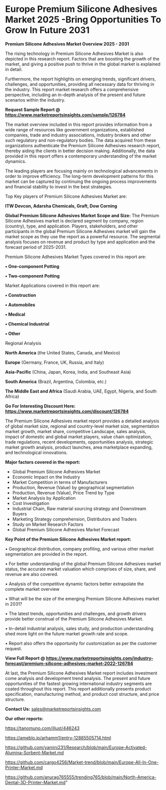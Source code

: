 # Europe Premium Silicone Adhesives Market 2025 -Bring Opportunities To Grow In Future 2031

<Strong> Premium Silicone Adhesives Market Overview 2025 - 2031</strong>

The rising technology in Premium Silicone Adhesives Market is also depicted in this research report. Factors that are boosting the growth of the market, and giving a positive push to thrive in the global market is explained in detail.

Furthermore, the report highlights on emerging trends, significant drivers, challenges, and opportunities, providing all necessary data for thriving in the industry. This report market research offers a comprehensive perspective, including an in-depth analysis of the present and future scenarios within the industry.

<strong>Request Sample Report @ <a href=https://www.marketreportsinsights.com/sample/126784>https://www.marketreportsinsights.com/sample/126784</a></strong>

The market overview included in this report provides information from a wide range of resources like government organizations, established companies, trade and industry associations, industry brokers and other such regulatory and non-regulatory bodies. The data acquired from these organizations authenticate the Premium Silicone Adhesives research report, thereby aiding the clients in better decision making. Additionally, the data provided in this report offers a contemporary understanding of the market dynamics.

The leading players are focusing mainly on technological advancements in order to improve efficiency. The long-term development patterns for this market can be captured by continuing the ongoing process improvements and financial stability to invest in the best strategies.

Top Key players of Premium Silicone Adhesives Market are:

<strong>ITW Devcon, Adarsha Chemicals, Graft, Dow Corning</strong>

<strong><b>Global Premium Silicone Adhesives Market Scope and Size:</b></strong>
The Premium Silicone Adhesives market is declared segment by company, region (country), type, and application. Players, stakeholders, and other participants in the global Premium Silicone Adhesives market will gain the market scope as they use the report as a powerful resource. The segmental analysis focuses on revenue and product by type and application and the forecast period of 2025-2031.

Premium Silicone Adhesives Market Types covered in this report are:

<strong>• One-component Potting

• Two-component Potting</strong>

Market Applications covered in this report are:

<strong>• Construction

• Automobiles

• Medical

• Chemical Industrial

• Other</strong> 

Regional Analysis

<strong>North America</strong> (the United States, Canada, and Mexico)

<strong>Europe</strong> (Germany, France, UK, Russia, and Italy)

<strong>Asia-Pacific</strong> (China, Japan, Korea, India, and Southeast Asia)

<strong>South America</strong> (Brazil, Argentina, Colombia, etc.)

<strong>The Middle East and Africa</strong> (Saudi Arabia, UAE, Egypt, Nigeria, and South Africa)

<strong>Go For Interesting Discount Here: <a href=https://www.marketreportsinsights.com/discount/126784>https://www.marketreportsinsights.com/discount/126784</a></strong>

The Premium Silicone Adhesives market report provides a detailed analysis of global market size, regional and country-level market size, segmentation market growth, market share, competitive Landscape, sales analysis, impact of domestic and global market players, value chain optimization, trade regulations, recent developments, opportunities analysis, strategic market growth analysis, product launches, area marketplace expanding, and technological innovations.

<strong><b>Major factors covered in the report:</b></strong>
<ul>
  <li>Global Premium Silicone Adhesives Market </li>
  <li>Economic Impact on the Industry</li>
  <li>Market Competition in terms of Manufacturers</li>
  <li>Production, Revenue (Value) by geographical segmentation</li>
  <li>Production, Revenue (Value), Price Trend by Type</li>
  <li>Market Analysis by Application</li>
  <li>Cost Investigation</li>
  <li>Industrial Chain, Raw material sourcing strategy and Downstream Buyers</li>
  <li>Marketing Strategy comprehension, Distributors and Traders</li>
  <li>Study on Market Research Factors</li>
  <li>Global Premium Silicone Adhesives Market Forecast</li>
</ul>

<strong><b>Key Point of the Premium Silicone Adhesives Market report:</b></strong>

• Geographical distribution, company profiling, and various other market segmentation are provided in the report.

• For better understanding of the global Premium Silicone Adhesives market status, the accurate market valuation which comprises of size, share, and revenue are also covered.

• Analysis of the competitive dynamic factors better extrapolate the complete market overview

• What will be the size of the emerging Premium Silicone Adhesives market in 2031?

• The latest trends, opportunities and challenges, and growth drivers provide better construal of the Premium Silicone Adhesives Market.

• In-detail industrial analysis, sales study, and production understanding shed more light on the future market growth rate and scope.

• Report also offers the opportunity for customization as per the customer request.

<strong><b>View Full Report @ <a href=https://www.marketreportsinsights.com/industry-forecast/premium-silicone-adhesives-market-2022-126784>https://www.marketreportsinsights.com/industry-forecast/premium-silicone-adhesives-market-2022-126784</a></b></strong>


At last, the Premium Silicone Adhesives Market report includes investment come analysis and development trend analysis. The present and future opportunities of the fastest growing international industry segments are coated throughout this report. This report additionally presents product specification, manufacturing method, and product cost structure, and price structure.

<strong>Contact Us:</strong>
sales@marketreportsinsights.com

<strong>Our other reports:</strong>

<a href=https://tanomuno.com/illust/446243>https://tanomuno.com/illust/446243</a>

<a href=https://ameblo.jp/arhamm1/entry-12885505714.html>https://ameblo.jp/arhamm1/entry-12885505714.html</a>

<a href=https://github.com/yamini231/Research/blob/main/Europe-Activated-Alumina-Sorbent-Market.md>https://github.com/yamini231/Research/blob/main/Europe-Activated-Alumina-Sorbent-Market.md</a>

<a href=https://github.com/cargo4256/Market-trend/blob/main/Europe-All-In-One-Printer-Market.md>https://github.com/cargo4256/Market-trend/blob/main/Europe-All-In-One-Printer-Market.md</a>

<a href=https://github.com/anurag765555/trending765/blob/main/North-America-Dental-3D-Printer-Market.md>https://github.com/anurag765555/trending765/blob/main/North-America-Dental-3D-Printer-Market.md</a>"
